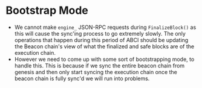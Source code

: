 # Bootstrap Mode

- We cannot make `engine_` JSON-RPC requests during `FinalizeBlock()` as this will
cause the sync'ing process to go extremely slowly. The only operations that happen during this
period of ABCI should be updating the Beacon chain's view of what the finalized and safe
blocks are of the execution chain.
- However we need to come up with some sort of bootstrapping mode, to handle this. This is because if we sync the entire beacon chain from genesis and then only start syncing the 
execution chain once the beacon chain is fully sync'd we will run into problems.